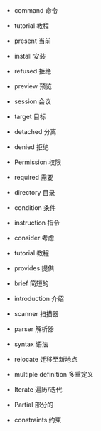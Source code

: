 - command 命令
- tutorial     教程
- present 当前
- install 安装
- refused 拒绝
- preview 预览
- session 会议
- target 目标
- detached 分离
- denied 拒绝
- Permission 权限
- required 需要
- directory 目录
- condition  条件
- instruction 指令
- consider  考虑
- tutorial 教程
- provides 提供
- brief 简短的
- introduction  介绍
- scanner 扫描器
- parser 解析器
- syntax 语法
- relocate 迁移至新地点
- multiple definition 多重定义
- Iterate 遍历/迭代

- Partial 部分的

- constraints 约束